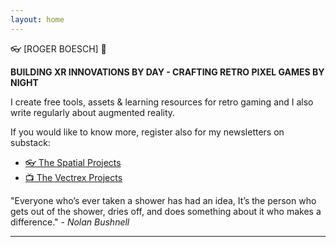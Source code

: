 ```yaml
---
layout: home
---
```


👓 [ROGER BOESCH] 👾

**BUILDING XR INNOVATIONS BY DAY - CRAFTING RETRO PIXEL GAMES BY NIGHT**

I create free tools, assets & learning resources for retro gaming and
I also write regularly about augmented reality.

If you would like to know more, register also for my newsletters on substack:

- [👓 The Spatial Projects](https://visionos.substack.com/)
- [📺 The Vectrex Projects](https://vectrex.substack.com/)

"Everyone who’s ever taken a shower has had an idea, It’s the person who gets out of the shower, dries off, and does something about it who makes a difference." - *Nolan Bushnell*

---
